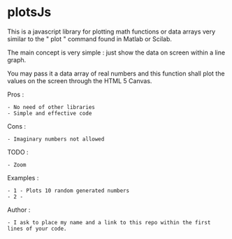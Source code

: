 plotsJs
======

This is a javascript library for plotting math functions or data arrays very similar to the " plot " command found in Matlab or Scilab.

The main concept is very simple : just show the data on screen within a line graph.

You may pass it a data array of real numbers and this function shall plot the values on the screen through the HTML 5 Canvas.

Pros :

	- No need of other libraries
	- Simple and effective code

Cons :

	- Imaginary numbers not allowed

 TODO :
 
  	- Zoom

Examples :

	- 1 - Plots 10 random generated numbers
	- 2 - 

Author :

	- I ask to place my name and a link to this repo within the first lines of your code. 

